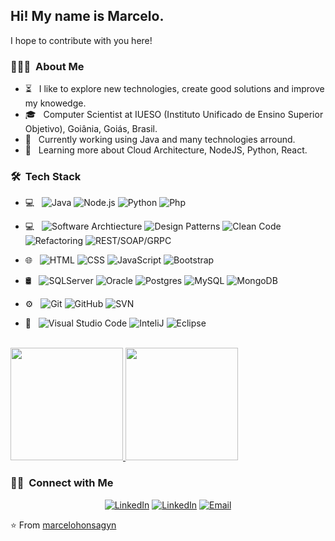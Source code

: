 <h2> Hi! My name is Marcelo.</h2>
<p>I hope to contribute with you here!</p>

<h3> 👨🏻‍💻 &nbsp;About Me </h3>

- ⏳ &nbsp; I like to explore new technologies, create good solutions and improve my knowedge.
- 🎓 &nbsp; Computer Scientist at IUESO (Instituto Unificado de Ensino Superior Objetivo), Goiânia, Goiás, Brasil.
- 💼 &nbsp; Currently working using Java and many technologies arround.
- 🌱 &nbsp; Learning more about Cloud Architecture, NodeJS, Python, React.

<h3> 🛠 &nbsp;Tech Stack</h3>

- 💻 &nbsp;
  ![Java](https://img.shields.io/badge/-Java-333333?style=flat&logo=java)
  ![Node.js](https://img.shields.io/badge/-Node.js-333333?style=flat&logo=node.js)
  ![Python](https://img.shields.io/badge/-Java-333333?style=flat&logo=python)
  ![Php](https://img.shields.io/badge/-Php-333333?style=flat&logo=php)
  
- 💻 &nbsp;
  ![Software Archtiecture](https://img.shields.io/badge/-Software%20Architecture-333333?style=flat&logo=software)
  ![Design Patterns](https://img.shields.io/badge/-Design%20Patterns-333333?style=flat&logo=design)
  ![Clean Code](https://img.shields.io/badge/-Clean%20Code-333333?style=flat&logo=cleancode)
  ![Refactoring](https://img.shields.io/badge/-Refactoring-333333?style=flat&logo=refactoring)
  ![REST/SOAP/GRPC](https://img.shields.io/badge/-Services-333333?style=flat&logo=services)
   
- 🌐 &nbsp;
  ![HTML](https://img.shields.io/badge/-HTML-333333?style=flat&logo=HTML)
  ![CSS](https://img.shields.io/badge/-CSS-333333?style=flat&logo=CSS3&logoColor=1572B6)
  ![JavaScript](https://img.shields.io/badge/-JavaScript-333333?style=flat&logo=javascript)
  ![Bootstrap](https://img.shields.io/badge/-Bootstrap-333333?style=flat&logo=bootstrap&logoColor=563D7C)
- 🛢 &nbsp;
  ![SQLServer](https://img.shields.io/badge/-SQL-333333?style=flat&logo=microsoft)
  ![Oracle](https://img.shields.io/badge/-Oracle-333333?style=flat&logo=oracle)
  ![Postgres](https://img.shields.io/badge/-Postgres-333333?style=flat&logo=postgres)
  ![MySQL](https://img.shields.io/badge/-MySQL-333333?style=flat&logo=mysql)
  ![MongoDB](https://img.shields.io/badge/-MongoDB-333333?style=flat&logo=mongodb)
- ⚙️ &nbsp;
  ![Git](https://img.shields.io/badge/-Git-333333?style=flat&logo=git)
  ![GitHub](https://img.shields.io/badge/-GitHub-333333?style=flat&logo=github)
  ![SVN](https://img.shields.io/badge/-SVN-333333?style=flat&logo=svn)
- 🔧 &nbsp;
  ![Visual Studio Code](https://img.shields.io/badge/-Visual%20Studio%20Code-333333?style=flat&logo=visual-studio-code&logoColor=007ACC)
  ![InteliJ](https://img.shields.io/badge/-InteliJ-333333?style=flat&logo=jetbrains&logoColor=007ACC)
  ![Eclipse](https://img.shields.io/badge/-Eclipse-333333?style=flat&logo=eclipse&logoColor=007ACC)


<br/>

<a href="https://github.com/marcelohonsagyn">
  <img height="180em" src="https://github-readme-stats.vercel.app/api?username=marcelohonsagyn&theme=buefy&show_icons=true" />
  <img height="180em" src="https://github-readme-stats.vercel.app/api/top-langs/?username=marcelohonsagyn&theme=buefy&layout=compact" />
</a>

<br/>

<h3> 🤝🏻 &nbsp;Connect with Me </h3>

<p align="center">
<a href="https://www.linkedin.com/in/chibuikenwachukwu/"><img alt="LinkedIn" src="https://img.shields.io/badge/LinkedIn-Chibuike%20Nwachukwu-blue?style=flat-square&logo=linkedin"></a>
<a href="https://wa.me/+5562999411105"><img alt="LinkedIn" src="https://img.shields.io/badge/whatsapp-blue?style=flat-square&logo=whatsapp"></a>
<a href="mailto:marcelohonsa@gmail.com"><img alt="Email" src="https://img.shields.io/badge/Email-marcelohonsa@gmail.com-blue?style=flat-square&logo=gmail"></a>
</p>

⭐️ From [marcelohonsagyn](https://github.com/marcelohonsagyn)
